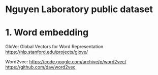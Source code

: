 # Nguyen Laboratory public dataset

# 1. Word embedding
GloVe: Global Vectors for Word Representation https://nlp.stanford.edu/projects/glove/

Word2vec: 
https://code.google.com/archive/p/word2vec/
https://github.com/dav/word2vec
